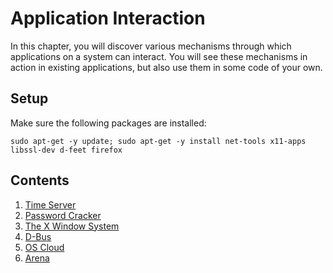 # Application Interaction

In this chapter, you will discover various mechanisms through which applications on a system can interact.
You will see these mechanisms in action in existing applications, but also use them in some code of your own.

## Setup

Make sure the following packages are installed:

```console
sudo apt-get -y update; sudo apt-get -y install net-tools x11-apps libssl-dev d-feet firefox
```

## Contents

1. [Time Server](../../time-server/reading/time-server.md)
1. [Password Cracker](../../password-cracker/reading/password-cracker.md)
1. [The X Window System](../../x-window-system/reading/x-window-system.md)
1. [D-Bus](../../dbus/reading/dbus.md)
1. [OS Cloud](../../os-cloud/reading/os-cloud.md)
1. [Arena](../../arena/reading/arena.md)
